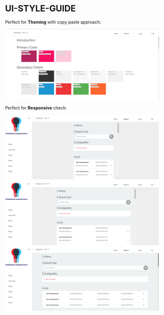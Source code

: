 # UI-STYLE-GUIDE

Perfect for **Theming** with copy paste approach:


![npm version](https://github.com/anandarunachalam/UI-STYLE-GUIDE/blob/master/style_guide.png)


Perfect for **Responsive** check:

![npm version](https://raw.githubusercontent.com/anandarunachalam/UI-STYLE-GUIDE/master/images/responsive-small.png)
![npm version](https://raw.githubusercontent.com/anandarunachalam/UI-STYLE-GUIDE/master/images/responsive-medium.png)
![npm version](https://raw.githubusercontent.com/anandarunachalam/UI-STYLE-GUIDE/master/images/responsive-large.png)



